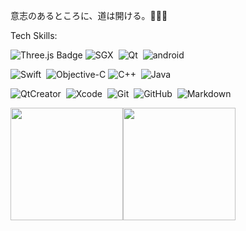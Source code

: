 
意志のあるところに、道は開ける。🍭🍭🍭

Tech Skills: 

![Three.js Badge](https://img.shields.io/badge/Three.js-000?logo=threedotjs&logoColor=fff&style=flat)
![SGX](https://img.shields.io/badge/SGX-24292e?style=flat-square&logo=intel&labelColor=24292e&color=474d56)&nbsp;
![Qt](https://img.shields.io/badge/Qt-24292e?style=flat-square&logo=Qt&labelColor=24292e&color=474d56)&nbsp;
![android](https://img.shields.io/badge/android-24292e?style=flat-square&logo=android&labelColor=24292e&color=474d56)&nbsp;

![Swift](https://img.shields.io/badge/Swift-24292e?style=flat-square&logo=swift&labelColor=24292e&color=474d56)&nbsp;
![Objective-C](https://img.shields.io/badge/Objective_C-24292e?style=flat-square&logo=apple&labelColor=24292e&color=474d56)
![C++](https://img.shields.io/badge/language-c%2B%2B-%23F34B7D)&nbsp;
![Java](https://img.shields.io/badge/language-java-%23B07219)&nbsp;

![QtCreator](https://img.shields.io/badge/QtCreator-24292e?style=flat-square&logo=Qt)&nbsp;
![Xcode](https://img.shields.io/badge/Xcode%20Studio-24292e?style=flat-square&logo=xcode)&nbsp;
![Git](https://img.shields.io/badge/Git-24292e?style=flat-square&logo=git)&nbsp;
![GitHub](https://img.shields.io/badge/GitHub-24292e?style=flat-square&logo=github)&nbsp;
![Markdown](https://img.shields.io/badge/Markdown-24292e?style=flat-square&logo=markdown)&nbsp;


<img src="https://github-readme-stats.vercel.app/api?username=randoruf&count_private=true" height="180" /><img src="https://github-readme-stats.vercel.app/api/top-langs/?username=randoruf&langs_count=8&hide=html,css&layout=compact" height="180" /></a>

